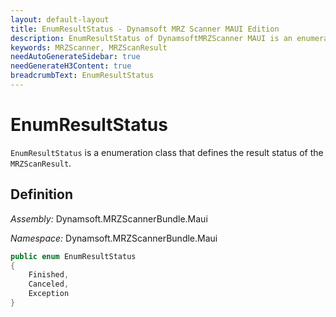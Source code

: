 ```yaml
---
layout: default-layout
title: EnumResultStatus - Dynamsoft MRZ Scanner MAUI Edition
description: EnumResultStatus of DynamsoftMRZScanner MAUI is an enumeration class that defines the result status of the MRZScanResult.
keywords: MRZScanner, MRZScanResult
needAutoGenerateSidebar: true
needGenerateH3Content: true
breadcrumbText: EnumResultStatus
---
```


# EnumResultStatus

`EnumResultStatus` is a enumeration class that defines the result status of the `MRZScanResult`.

## Definition

*Assembly:* Dynamsoft.MRZScannerBundle.Maui

*Namespace:* Dynamsoft.MRZScannerBundle.Maui

```csharp
public enum EnumResultStatus
{
    Finished,
    Canceled,
    Exception
}
```
